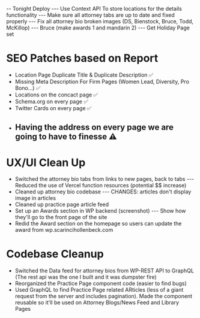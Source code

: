 -- Tonight Deploy
--- Use Context API To store locations for the details functionality
--- Make sure all attorney tabs are up to date and fixed properly
--- Fix all attorney bio broken images (DS, Bienstock, Bruce, Todd, McKillop)
--- Bruce (make awards 1 and mandarin 2)
--- Get Holiday Page set

# SEO Patches based on Report

- Location Page Duplicate Title & Duplicate Description ✅
- Missing Meta Description For Firm Pages (Women Lead, Diversity, Pro Bono...) ✅
- Locations on the concact page ✅
- Schema.org on every page ✅
- Twitter Cards on every page ✅
- Having the address on every page we are going to have to finesse ⚠️
  --

# UX/UI Clean Up

- Switched the attorney bio tabs from links to new pages, back to tabs
  --- Reduced the use of Vercel function resources (potential $$ increase)
- Cleaned up attorney bio codebase
  --- CHANGES: articles don't display image in articles
- Cleaned up practice page article feed
- Set up an Awards section in WP backend (screenshot)
  --- Show how they'll go to the front page of the site
- Redid the Award section on the homepage so users can update the award from wp.scarincihollenbeck.com

# Codebase Cleanup

- Switched the Data feed for attorney bios from WP-REST API to GraphQL (The rest api was the one I built and it was dumpster fire)
- Reorganized the Practice Page component code (easier to find bugs)
- Used GraphQL to find Practice Page related ARticles (less of a giant request from the server and includes pagination). Made the component reusable so it'll be used on Attorney Blogs/News Feed and Library Pages
